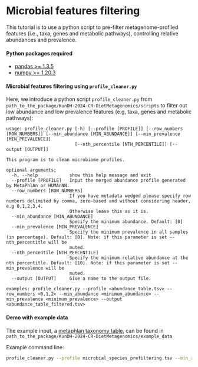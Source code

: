 # Microbial features filtering
This tutorial is to use a python script to pre-filter metagenome-profiled features (i.e., taxa, genes and metabolic pathways), controlling relative abundances and prevalence.

#### Python packages required

* [pandas >= 1.3.5](https://pandas.pydata.org/)
* [numpy >= 1.20.3](https://numpy.org/)

#### Microbial features filtering using `profile_cleaner.py`

Here, we introduce a python script `profile_cleaner.py` from `path_to_the_package/KunDH-2024-CR-DietMetagenomics/scripts` to filter out low abundance and low prevalence features (e.g, taxa, genes and metabolic pathways):

```{python}
usage: profile_cleaner.py [-h] [--profile [PROFILE]] [--row_numbers [ROW_NUMBERS]] [--min_abundance [MIN_ABUNDANCE]] [--min_prevalence [MIN_PREVALENCE]]
                          [--nth_percentile [NTH_PERCENTILE]] [--output [OUTPUT]]

This program is to clean microbiome profiles.

optional arguments:
  -h, --help            show this help message and exit
  --profile [PROFILE]   Input the merged abundance profile generated by MetaPhlAn or HUMAnNN.
  --row_numbers [ROW_NUMBERS]
                        If you have metadata wedged please specify row numbers delimited by comma, zero-based and without considering header, e.g 0,1,2,3,4.
                        Otherwise leave this as it is.
  --min_abundance [MIN_ABUNDANCE]
                        Specify the minimum abundance. Default: [0]
  --min_prevalence [MIN_PREVALENCE]
                        Specify the minimum prevalence in all samples (in percentage). Default: [0]. Note: if this parameter is set --nth_percentitle will be
                        muted.
  --nth_percentile [NTH_PERCENTILE]
                        Specify the minimum relative abundance at the nth percentitle. Default: [10]. Note: if this parameter is set --min_prevalence will be
                        muted.
  --output [OUTPUT]     Give a name to the output file.

examples: profile_cleaner.py --profile <abundance_table.tsv> --row_numbers <0,1,2> --min_abundance <minimum_abundance> --min_prevalence <minimum_prevalence> --output <abundance_table_filtered.tsv>
```

#### Demo with example data

The example input, a [metaphlan taxonomy table](../example_data/microbial_species_prefiltering.tsv), can be found in `path_to_the_package/KunDH-2024-CR-DietMetagenomics/example_data`  


Example command line:

~~~bash
profile_cleaner.py --profile microbial_species_prefiltering.tsv --min_abundance 0.01 --min_prevalence 10 --output microbial_species_postfiltering.tsv
~~~

